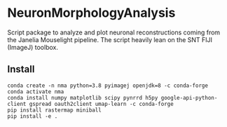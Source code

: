 # NeuronMorphologyAnalysis
Script package to analyze and plot neuronal reconstructions coming from the Janelia Mouselight pipeline. The script heavily lean on the SNT FIJI (ImageJ) toolbox.
## Install
```
conda create -n nma python=3.8 pyimagej openjdk=8 -c conda-forge
conda activate nma
conda install numpy matplotlib scipy pynrrd h5py google-api-python-client gspread oauth2client umap-learn -c conda-forge
pip install rastermap miniball
pip install -e .
```
